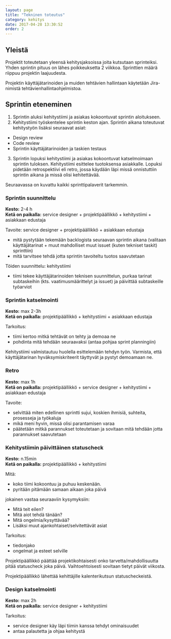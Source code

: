 ```yaml
---
layout: page
title: "Tekninen toteutus"
category: kehitys
date: 2017-04-28 13:30:52
order: 2
---
```


## Yleistä

Projektit toteutetaan yleensä kehitysjaksoissa joita kutsutaan sprinteiksi. Yhden sprintin pituus on lähes poikkeuksetta 2 viikkoa. Sprinttien määrä riippuu projektin laajuudesta. 

Projektin käyttäjätarinoiden ja muiden tehtävien hallintaan käytetään Jira-nimistä tehtävienhallintaohjelmistoa.

## Sprintin eteneminen

1. Sprintin aluksi kehitystiimi ja asiakas kokoontuvat sprintin aloitukseen.
2. Kehitystiimi työskentelee sprintin keston ajan. Sprintin aikana toteutuvat kehitystyön lisäksi seuraavat asiat:
  * Design review  
  * Code review  
  * Sprintin käyttäjätarinoiden ja taskien testaus  
3. Sprintin lopuksi kehitystiimi ja asiakas kokoontuvat katselmoimaan sprintin tuloksen. Kehitystiimi esittelee tuotoksensa asiakkalle. Lopuksi pidetään retrospektiivi eli retro, jossa käydään läpi missä onnistuttiin sprintin aikana ja missä olisi kehitettävää.

Seuraavassa on kuvattu kaikki sprinttipalaverit tarkemmin.

### Sprintin suunnittelu

**Kesto:** 2-4 h  
**Ketä on paikalla:** service designer + projektipäällikkö + kehitystiimi + asiakkaan edustaja

Tavoite: service designer + projektipäällikkö + asiakkaan edustaja
- mitä pystytään tekemään backlogista seuraavan sprintin aikana (valitaan käyttäjätarinat + muut mahdolliset muut issuet (kuten tekniset taskit) sprinttiin)
- mitä tarvitsee tehdä jotta sprintin tavoiteltu tuotos saavutetaan

Töiden suunnittelu: kehitystiimi
- tiimi tekee käyttäjätarinoiden teknisen suunnittelun, purkaa tarinat subtaskeihin (kts. vaatimusmäärittelyt ja issuet) ja päivittää subtaskeille työarviot

### Sprintin katselmointi

**Kesto:** max 2-3h  
**Ketä on paikalla:** projektipäällikkö + kehitystiimi + asiakkaan edustaja

Tarkoitus:
- tiimi kertoo mitkä tehtävät on tehty ja demoaa ne
- pohdinta mitä tehdään seuraavaksi (antaa pohjaa sprint planningiin)

Kehitystiimi valmistautuu huolella esittelemään tehdyn työn. Varmista, että käyttäjätarinan hyväksymiskriteerit täyttyvät ja pystyt demoamaan ne.

### Retro

**Kesto:** max 1h  
**Ketä on paikalla:** projektipäällikkö + service designer + kehitystiimi + asiakkaan edustaja

Tavoite:
- selvittää miten edellinen sprintti sujui, koskien ihmisiä, suhteita, prosesseja ja työkaluja
- mikä meni hyvin, missä olisi parantamisen varaa
- päätetään mitkä parannukset toteutetaan ja sovitaan mitä tehdään jotta parannukset saavutetaan


### Kehitystiimin päivittäinen statuscheck

**Kesto:** n.15min  
**Ketä on paikalla:** projektipäällikkö + kehitystiimi

Mitä:
- koko tiimi kokoontuu ja puhuu keskenään.
- pyritään pitämään samaan aikaan joka päivä

jokainen vastaa seuraaviin kysymyksiin:
- Mitä teit eilen?
- Mitä aiot tehdä tänään?
- Mitä ongelmia/kysyttävää?
- Lisäksi muut ajankohtaiset/selvitettävät asiat

Tarkoitus:
- tiedonjako
- ongelmat ja esteet selville

Projektipäällikkö päättää projektikohtaisesti onko tarvetta/mahdollisuutta pitää statuscheck joka päivä. Vaihtoehtoisesti sovitaan tietyt päivät viikosta.

Projektipäällikkö lähettää kehittäjille kalenterikutsun statuscheckeistä.


### Design katselmointi

**Kesto:** max 2h  
**Ketä on paikalla:** service designer + kehitystiimi

Tarkoitus:
- service designer käy läpi tiimin kanssa tehdyt ominaisuudet
- antaa palautetta ja ohjaa kehitystä




